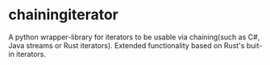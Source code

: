 # chainingiterator
A python wrapper-library for iterators to be usable via chaining(such as C#, Java streams or Rust iterators). Extended functionality based on Rust's buit-in iterators. 
